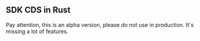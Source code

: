 ## SDK CDS in Rust

Pay attention, this is an alpha version, please do not use in production. It's missing a lot of features.